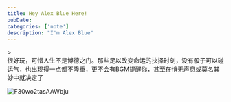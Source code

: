 ```yaml
---
title: Hey Alex Blue Here!
pubDate: 
categories: ['note']
description: "I'm Alex Blue"
---
```


&gt; <br>很好玩，可惜人生不是博德之门。那些足以改变命运的抉择时刻，没有骰子可以碰运气，也出现得一点都不隆重，更不会有BGM提醒你，甚至在悄无声息或莫名其妙中就决定了

![F30wo2tasAAWbju](./attachments/bafkreig2qt7slq3w6n7pzkwvw755avmoqzmpwjnill4skj7thw252rchiu)